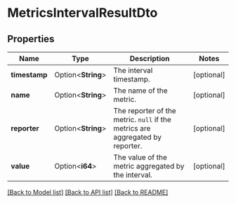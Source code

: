 # MetricsIntervalResultDto

## Properties

Name | Type | Description | Notes
------------ | ------------- | ------------- | -------------
**timestamp** | Option<**String**> | The interval timestamp. | [optional]
**name** | Option<**String**> | The name of the metric. | [optional]
**reporter** | Option<**String**> | The reporter of the metric. `null` if the metrics are aggregated by reporter. | [optional]
**value** | Option<**i64**> | The value of the metric aggregated by the interval. | [optional]

[[Back to Model list]](../README.md#documentation-for-models) [[Back to API list]](../README.md#documentation-for-api-endpoints) [[Back to README]](../README.md)


